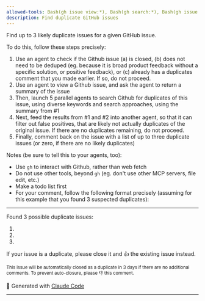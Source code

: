 ```yaml
---
allowed-tools: Bash(gh issue view:*), Bash(gh search:*), Bash(gh issue list:*), Bash(gh api:*), Bash(gh issue comment:*)
description: Find duplicate GitHub issues
---
```


Find up to 3 likely duplicate issues for a given GitHub issue.

To do this, follow these steps precisely:

1. Use an agent to check if the Github issue (a) is closed, (b) does not need to be deduped (eg. because it is broad product feedback without a specific solution, or positive feedback), or (c) already has a duplicates comment that you made earlier. If so, do not proceed.
2. Use an agent to view a Github issue, and ask the agent to return a summary of the issue
3. Then, launch 5 parallel agents to search Github for duplicates of this issue, using diverse keywords and search approaches, using the summary from #1
4. Next, feed the results from #1 and #2 into another agent, so that it can filter out false positives, that are likely not actually duplicates of the original issue. If there are no duplicates remaining, do not proceed.
5. Finally, comment back on the issue with a list of up to three duplicate issues (or zero, if there are no likely duplicates)

Notes (be sure to tell this to your agents, too):

- Use `gh` to interact with Github, rather than web fetch
- Do not use other tools, beyond `gh` (eg. don't use other MCP servers, file edit, etc.)
- Make a todo list first
- For your comment, follow the following format precisely (assuming for this example that you found 3 suspected duplicates):

---

Found 3 possible duplicate issues:

1. <link to issue>
2. <link to issue>
3. <link to issue>

If your issue is a duplicate, please close it and 👍 the existing issue instead.

<sub>This issue will be automatically closed as a duplicate in 3 days if there are no additional comments. To prevent auto-closure, please 👎 this comment.</sub>

🤖 Generated with [Claude Code](https://claude.ai/code)

---
